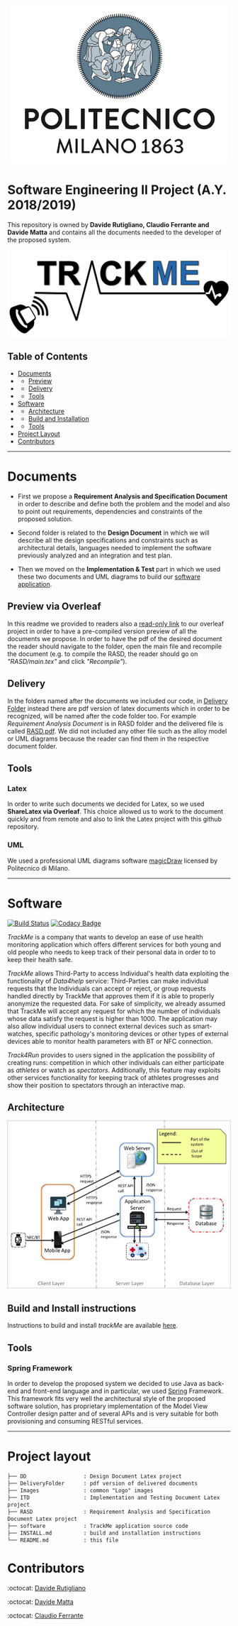 <p align="center">
    <img src="Images/poli-logo.png">
</p>

# Software Engineering II Project (A.Y. 2018/2019)

This repository is owned by **Davide Rutigliano, Claudio Ferrante and Davide Matta** and contains all the documents needed to the developer of the proposed system.

<p align="center">
    <img src="Images/trackme-logo.png">
</p>

## Table of Contents
* [Documents](#documents)
* * [Preview](#preview-via-overleaf)
* * [Delivery](#delivery)
* * [Tools](#tools)
* [Software](#software)
* * [Architecture](#architecture)
* * [Build and Installation](#build-and-install-instructions)
* * [Tools](#tools-1)
* [Project Layout](#project-layout)
* [Contributors](#contributors)

---

# Documents
* First we propose a **Requirement Analysis and Specification Document** in order to describe and define both the problem and the model and also to point out requirements, dependencies and constraints of the proposed solution.

* Second folder is related to the **Design Document** in which we will describe all the design specifications and constraints such as architectural details, languages needed to implement the software previously analyzed and an integration and test plan.

* Then we moved on the **Implementation & Test** part in which we used these two documents and UML diagrams to build our [software application](#software).

## Preview via Overleaf
In this readme we provided to readers also a [read-only link](https://www.overleaf.com/read/phyfbmcdghsq) to our overleaf project in order to have a pre-compiled version preview of all the documents we propose. In order to have the pdf of the desired document the reader should navigate to the folder, open the main file and recompile the document (e.g. to compile the RASD, the reader should go on *"RASD/main.tex"* and click *"Recompile"*).

## Delivery
In the folders named after the documents we included our code, in [Delivery Folder](DeliveryFoler/) instead there are pdf version of latex documents which in order to be recognized, will be named after the code folder too. For example *Requirement Analysis Document* is in RASD folder and the delivered file is called [RASD.pdf](DeliveryFoler/RASD.pdf). We did not included any other file such as the alloy model or UML diagrams because the reader can find them in the respective document folder.

## Tools
### Latex
In order to write such documents we decided for Latex, so we used **ShareLatex via Overleaf**. This choice allowed us to work to the document quickly and from remote and also to link the Latex project with this github repository.

### UML
We used a professional UML diagrams software [magicDraw](https://www.magicdraw.com/main.php?ts=download_demo&cmd_go_to_login=1&menu=download_demo&back_cmd=cmd_show) licensed by Politecnico di Milano.

---

# Software
[![Build Status](https://travis-ci.com/DavideRutigliano/FerranteMattaRutigliano.svg?token=ybH961spbndNDMu3qqgS&branch=master)](https://travis-ci.com/DavideRutigliano/FerranteMattaRutigliano)
[![Codacy Badge](https://api.codacy.com/project/badge/Grade/6c9c587c5ea04565a98e464a63e619c8)](https://www.codacy.com?utm_source=github.com&amp;utm_medium=referral&amp;utm_content=DavideRutigliano/FerranteMattaRutigliano&amp;utm_campaign=Badge_Grade)

*TrackMe* is a company that wants to develop an ease of use health monitoring application which offers different services for both young and old people who needs to keep track of their personal data in order to to keep their health safe.

*TrackMe* allows Third-Party to access Individual's health data exploiting the functionality of *Data4help* service: Third-Parties can make individual requests that the Individuals can accept or reject, or group requests handled directly by TrackMe that approves them if it is able to properly anonymize the requested data. For sake of simplicity, we already assumed that TrackMe will accept any request for which the number of individuals whose data satisfy the request is higher than 1000. The application may also allow individual users to connect external devices such as smart-watches, specific pathology's monitoring devices or other types of external devices able to monitor health parameters with BT or NFC connection.

*Track4Run* provides to users signed in the application the possibility of creating runs: competition in which other individuals can either participate as *athletes* or watch as *spectators*. Additionally, this feature may exploits other services functionality for keeping track of athletes progresses and show their position to spectators through an interactive map.

## Architecture
<p align="center">
    <img src="DD/images/highlevel.jpg">
</p>

## Build and Install instructions
Instructions to build and install *trackMe* are available [here](INSTALL.md).

## Tools
### Spring Framework
In order to develop the proposed system we decided to use Java as back-end and front-end language and in particular, we used [Spring](https://spring.io) Framework. This framework fits very well the architectural style of the proposed software solution, has proprietary implementation of the Model View Controller design patter and of several APIs and is very suitable for both provisioning and consuming RESTful services.

---

# Project layout
```
├── DD                  : Design Document Latex project
├── DeliveryFolder      : pdf version of delivered documents
├── Images              : common "Logo" images
├── ITD                 : Implementation and Testing Document Latex project
├── RASD                : Requirement Analysis and Specification Document Latex project
├── software            : TrackMe application source code
├── INSTALL.md          : build and installation instructions
└── README.md           : this file
```

# Contributors
:octocat: [Davide Rutigliano](https://github.com/DavideRutigliano)

:octocat: [Davide Matta](https://github.com/DadeKuma)

:octocat: [Claudio Ferrante](https://github.com/ClaudioFerrante95)

